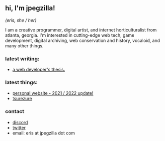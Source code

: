 ## hi, I'm jpegzilla!
_(eris, she / her)_

I am a creative programmer, digital artist, and internet horticulturalist from atlanta, georgia. I'm interested in cutting-edge web tech, game development, digital archiving, web conservation and history, vocaloid, and many other things.

### latest writing:

  - [a web developer's thesis.](https://github.com/jpegzilla/thesis)

### latest things:

  - [personal website - 2021 / 2022 update!](https://jpegzilla.com)
  - [tsurezure](https://github.com/jpegzilla/tsurezure)

### contact

  - [discord](https://discordapp.com/invite/Ft9rVA6)
  - [twitter](https://twitter.com/jpegzilla)
  - email: eris at jpegzilla dot com

